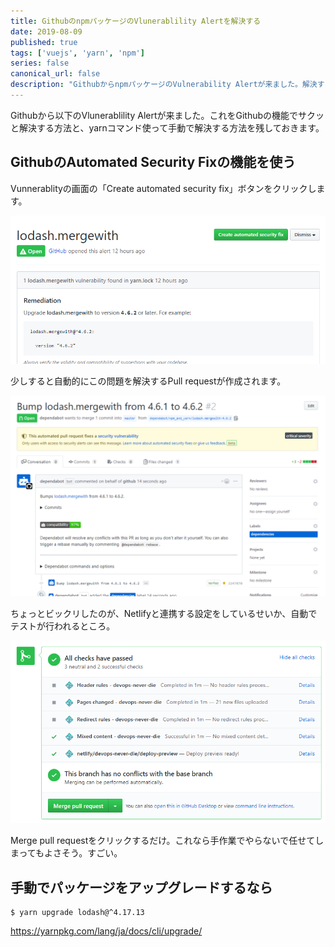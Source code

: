 ```yaml
---
title: GithubのnpmパッケージのVlunerablility Alertを解決する
date: 2019-08-09
published: true
tags: ['vuejs', 'yarn', 'npm']
series: false
canonical_url: false
description: "GithubからnpmパッケージのVulnerability Alertが来ました。解決するためにyarnコマンドを使ってnpmパッケージのアップグレードをする方法を残しておきます。"
---
```


Githubから以下のVlunerablility Alertが来ました。これをGithubの機能でサクッと解決する方法と、yarnコマンド使って手動で解決する方法を残しておきます。

## GithubのAutomated Security Fixの機能を使う

Vunnerablityの画面の「Create automated security fix」ボタンをクリックします。

![1565320795377](images/1565320795377.png)

少しすると自動的にこの問題を解決するPull requestが作成されます。

![1565321012635](images/1565321012635.png)

ちょっとビックリしたのが、Netlifyと連携する設定をしているせいか、自動でテストが行われるところ。

![1565321099472](images/1565321099472.png)

Merge pull requestをクリックするだけ。これなら手作業でやらないで任せてしまってもよさそう。すごい。

## 手動でパッケージをアップグレードするなら

```
$ yarn upgrade lodash@^4.17.13
```

https://yarnpkg.com/lang/ja/docs/cli/upgrade/